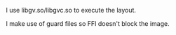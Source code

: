 I use libgv.so/libgvc.so to execute the layout.

I make use of guard files so FFI doesn't block the image.